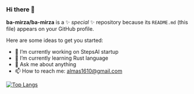 ### Hi there 👋


**ba-mirza/ba-mirza** is a ✨ _special_ ✨ repository because its `README.md` (this file) appears on your GitHub profile.

Here are some ideas to get you started:

- 🔭 I’m currently working on StepsAI startup
- 🌱 I’m currently learning Rust language
- 💬 Ask me about anything
- 📫 How to reach me: almas1610@gmail.com

[![Top Langs](https://github-readme-stats.vercel.app/api/top-langs/?username=ba-mirza&hide_progress=false)](https://github.com/anuraghazra/github-readme-stats)

